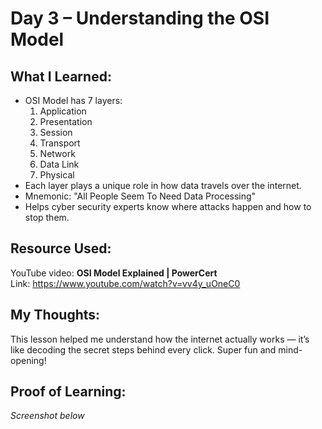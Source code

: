 # Day 3 – Understanding the OSI Model

## What I Learned:
- OSI Model has 7 layers:
  1. Application  
  2. Presentation  
  3. Session  
  4. Transport  
  5. Network  
  6. Data Link  
  7. Physical  
- Each layer plays a unique role in how data travels over the internet.
- Mnemonic: "All People Seem To Need Data Processing"
- Helps cyber security experts know where attacks happen and how to stop them.

## Resource Used:
YouTube video: **OSI Model Explained | PowerCert**  
Link: https://www.youtube.com/watch?v=vv4y_uOneC0

## My Thoughts:
This lesson helped me understand how the internet actually works — it’s like decoding the secret steps behind every click. Super fun and mind-opening!

## Proof of Learning:
*Screenshot below*
